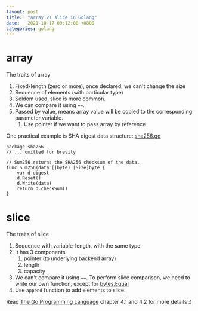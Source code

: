 ```yaml
---
layout: post
title:  "array vs slice in Golang"
date:   2021-10-17 09:12:00 +0800
categories: golang
---
```


# array

The traits of array
1. Fixed-length (zero or more), once declared, we can't change the size
2. Sequence of elements (with particular type)
3. Seldom used, slice is more common.
4. We can compare it using `==`.
5. Passed by value, means array value will be copied to the corresponding parameter variable. 
   1. Use pointer if we want to pass array by reference

One practical example is SHA digest data structure: [sha256.go]
```
package sha256
// ... omitted for brevity

// Sum256 returns the SHA256 checksum of the data.
func Sum256(data []byte) [Size]byte {
	var d digest
	d.Reset()
	d.Write(data)
	return d.checkSum()
}
```

# slice

The traits of slice
1. Sequence with variable-length, with the same type
2. It has 3 components
   1. pointer (to underlying backend array)
   2. length
   3. capacity
3. We can't compare it using `==`. To perform slice comparison, we need to write our own function, except for [bytes.Equal]
4. Use `append` function to add elements to slice.

Read [The Go Programming Language] chapter 4.1 and 4.2 for more details :)

[sha256.go]: https://cs.opensource.google/go/go/+/refs/tags/go1.17.2:src/crypto/sha256/sha256.go;l=254
[bytes.equal]: https://pkg.go.dev/bytes#Equal
[The Go Programming Language]: https://learning.oreilly.com/library/view/the-go-programming/9780134190570/
